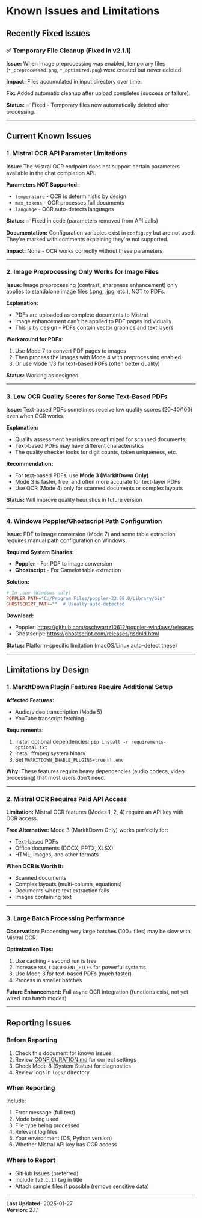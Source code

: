 # Known Issues and Limitations

## Recently Fixed Issues

### ✅ Temporary File Cleanup (Fixed in v2.1.1)

**Issue:** When image preprocessing was enabled, temporary files (`*_preprocessed.png`, `*_optimized.png`) were created but never deleted.

**Impact:** Files accumulated in input directory over time.

**Fix:** Added automatic cleanup after upload completes (success or failure).

**Status:** ✅ Fixed - Temporary files now automatically deleted after processing.

---

## Current Known Issues

### 1. Mistral OCR API Parameter Limitations

**Issue:** The Mistral OCR endpoint does not support certain parameters available in the chat completion API.

**Parameters NOT Supported:**
- `temperature` - OCR is deterministic by design
- `max_tokens` - OCR processes full documents
- `language` - OCR auto-detects languages

**Status:** ✅ Fixed in code (parameters removed from API calls)

**Documentation:** Configuration variables exist in `config.py` but are not used. They're marked with comments explaining they're not supported.

**Impact:** None - OCR works correctly without these parameters

---

### 2. Image Preprocessing Only Works for Image Files

**Issue:** Image preprocessing (contrast, sharpness enhancement) only applies to standalone image files (.png, .jpg, etc.), NOT to PDFs.

**Explanation:**
- PDFs are uploaded as complete documents to Mistral
- Image enhancement can't be applied to PDF pages individually
- This is by design - PDFs contain vector graphics and text layers

**Workaround for PDFs:**
1. Use Mode 7 to convert PDF pages to images
2. Then process the images with Mode 4 with preprocessing enabled
3. Or use Mode 1/3 for text-based PDFs (often better quality)

**Status:** Working as designed

---

### 3. Low OCR Quality Scores for Some Text-Based PDFs

**Issue:** Text-based PDFs sometimes receive low quality scores (20-40/100) even when OCR works.

**Explanation:**
- Quality assessment heuristics are optimized for scanned documents
- Text-based PDFs may have different characteristics
- The quality checker looks for digit counts, token uniqueness, etc.

**Recommendation:**
- For text-based PDFs, use **Mode 3 (MarkItDown Only)**
- Mode 3 is faster, free, and often more accurate for text-layer PDFs
- Use OCR (Mode 4) only for scanned documents or complex layouts

**Status:** Will improve quality heuristics in future version

---

### 4. Windows Poppler/Ghostscript Path Configuration

**Issue:** PDF to image conversion (Mode 7) and some table extraction requires manual path configuration on Windows.

**Required System Binaries:**
- **Poppler** - For PDF to image conversion
- **Ghostscript** - For Camelot table extraction

**Solution:**
```ini
# In .env (Windows only)
POPPLER_PATH="C:/Program Files/poppler-23.08.0/Library/bin"
GHOSTSCRIPT_PATH=""  # Usually auto-detected
```

**Download:**
- Poppler: https://github.com/oschwartz10612/poppler-windows/releases
- Ghostscript: https://ghostscript.com/releases/gsdnld.html

**Status:** Platform-specific limitation (macOS/Linux auto-detect these)

---

## Limitations by Design

### 1. MarkItDown Plugin Features Require Additional Setup

**Affected Features:**
- Audio/video transcription (Mode 5)
- YouTube transcript fetching

**Requirements:**
1. Install optional dependencies: `pip install -r requirements-optional.txt`
2. Install ffmpeg system binary
3. Set `MARKITDOWN_ENABLE_PLUGINS=true` in `.env`

**Why:** These features require heavy dependencies (audio codecs, video processing) that most users don't need.

---

### 2. Mistral OCR Requires Paid API Access

**Limitation:** Mistral OCR features (Modes 1, 2, 4) require an API key with OCR access.

**Free Alternative:** Mode 3 (MarkItDown Only) works perfectly for:
- Text-based PDFs
- Office documents (DOCX, PPTX, XLSX)
- HTML, images, and other formats

**When OCR is Worth It:**
- Scanned documents
- Complex layouts (multi-column, equations)
- Documents where text extraction fails
- Images containing text

---

### 3. Large Batch Processing Performance

**Observation:** Processing very large batches (100+ files) may be slow with Mistral OCR.

**Optimization Tips:**
1. Use caching - second run is free
2. Increase `MAX_CONCURRENT_FILES` for powerful systems
3. Use Mode 3 for text-based PDFs (much faster)
4. Process in smaller batches

**Future Enhancement:** Full async OCR integration (functions exist, not yet wired into batch modes)

---

## Reporting Issues

### Before Reporting

1. Check this document for known issues
2. Review [CONFIGURATION.md](CONFIGURATION.md) for correct settings
3. Check Mode 8 (System Status) for diagnostics
4. Review logs in `logs/` directory

### When Reporting

Include:
1. Error message (full text)
2. Mode being used
3. File type being processed
4. Relevant log files
5. Your environment (OS, Python version)
6. Whether Mistral API key has OCR access

### Where to Report

- GitHub Issues (preferred)
- Include `[v2.1.1]` tag in title
- Attach sample files if possible (remove sensitive data)

---

**Last Updated:** 2025-01-27  
**Version:** 2.1.1

